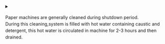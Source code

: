 
<details>
<summary style="line-height: 1.5;">

Paper machines are generally cleaned
during shutdown period.  
During this cleaning,system is filled with hot water containing caustic and detergent, this hot water is circulated in machine for 2-3 hours and then drained.


</summary>


Boilout is an essential process in paper mills because it helps to remove the buildup of organic and inorganic materials that can accumulate in the paper machine system over time.  

Boilout is also used to remove deposits that can cause corrosion in the paper machine system.  

The frequency of boilouts depends on the type of paper being produced, the quality of the raw materials used, and the operating conditions of the paper machine system .  

Boilouts are typically performed on a regular basis, such as once a month or once every few months, to ensure that the paper machine system is kept clean and operating efficiently.


 </details>